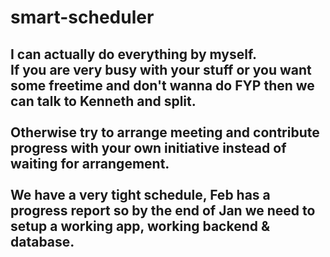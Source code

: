 # smart-scheduler
## I can actually do everything by myself.</br> If you are very busy with your stuff or you want some freetime and don't wanna do FYP then we can talk to Kenneth and split.</br></br>   Otherwise try to arrange meeting and contribute progress with your own initiative instead of waiting for arrangement.</br></br>   We have a very tight schedule, Feb has a progress report so by the end of Jan we need to setup a working app, working backend & database.</br></br>
